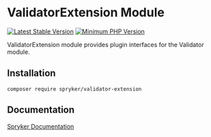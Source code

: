 # ValidatorExtension Module
[![Latest Stable Version](https://poser.pugx.org/spryker/validator-extension/v/stable.svg)](https://packagist.org/packages/spryker/validator-extension)
[![Minimum PHP Version](https://img.shields.io/badge/php-%3E%3D%208.0-8892BF.svg)](https://php.net/)

ValidatorExtension module provides plugin interfaces for the Validator module.

## Installation

```
composer require spryker/validator-extension
```

## Documentation

[Spryker Documentation](https://docs.spryker.com)
